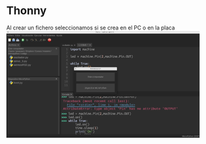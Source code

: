 # Thonny

Al crear un fichero seleccionamos si se crea en el PC o en la placa
![](./images/Thonny_microOrPC_file.png)